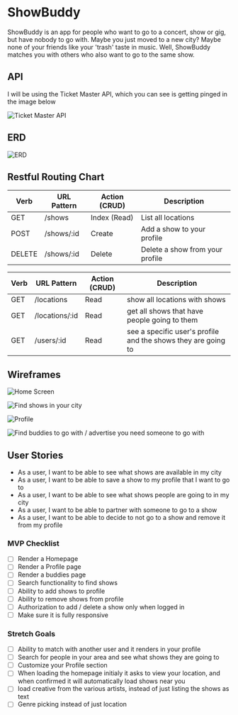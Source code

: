 # ShowBuddy

ShowBuddy is an app for people who want to go to a concert, show or gig, but have nobody to go with. Maybe you just moved to a new city? Maybe none of your friends like your 'trash' taste in music. Well, ShowBuddy matches you with others who also want to go to the same show.

## API

I will be using the Ticket Master API, which you can see is getting pinged in the image below

![Ticket Master API](https://res.cloudinary.com/dtjasyr7k/image/upload/v1698431039/Screenshot_2023-10-27_at_11.23.37_b8wnhd.png)

## ERD

![ERD](https://res.cloudinary.com/dtjasyr7k/image/upload/v1698431350/ERD-2_f8awns.png)

## Restful Routing Chart

| Verb   | URL Pattern | Action (CRUD) | Description                     |
| ------ | ----------- | ------------- | ------------------------------- |
| GET    | /shows      | Index (Read)  | List all locations              |
| POST   | /shows/:id  | Create        | Add a show to your profile      |
| DELETE | /shows/:id  | Delete        | Delete a show from your profile |

| Verb | URL Pattern    | Action (CRUD) | Description                                                   |
| ---- | -------------- | ------------- | ------------------------------------------------------------- |
| GET  | /locations     | Read          | show all locations with shows                                 |
| GET  | /locations/:id | Read          | get all shows that have people going to them                  |
| GET  | /users/:id     | Read          | see a specific user's profile and the shows they are going to |

## Wireframes

![Home Screen](https://res.cloudinary.com/dtjasyr7k/image/upload/v1698358073/1_igxoqn.png)

![Find shows in your city](https://res.cloudinary.com/dtjasyr7k/image/upload/v1698358073/2_viphrj.png)

![Profile](https://res.cloudinary.com/dtjasyr7k/image/upload/v1698358073/3_spmscn.png)

![Find buddies to go with / advertise you need someone to go with](https://res.cloudinary.com/dtjasyr7k/image/upload/v1698358073/4_stzten.png)

## User Stories

- As a user, I want to be able to see what shows are available in my city
- As a user, I want to be able to save a show to my profile that I want to go to
- As a user, I want to be able to see what shows people are going to in my city
- As a user, I want to be able to partner with someone to go to a show
- As a user, I want to be able to decide to not go to a show and remove it from my profile

### MVP Checklist

- [ ] Render a Homepage
- [ ] Render a Profile page
- [ ] Render a buddies page
- [ ] Search functionality to find shows
- [ ] Ability to add shows to profile
- [ ] Ability to remove shows from profile
- [ ] Authorization to add / delete a show only when logged in
- [ ] Make sure it is fully responsive

### Stretch Goals

- [ ] Ability to match with another user and it renders in your profile
- [ ] Search for people in your area and see what shows they are going to
- [ ] Customize your Profile section
- [ ] When loading the homepage initialy it asks to view your location, and when confirmed it will automatically load shows near you
- [ ] load creative from the various artists, instead of just listing the shows as text
- [ ] Genre picking instead of just location
